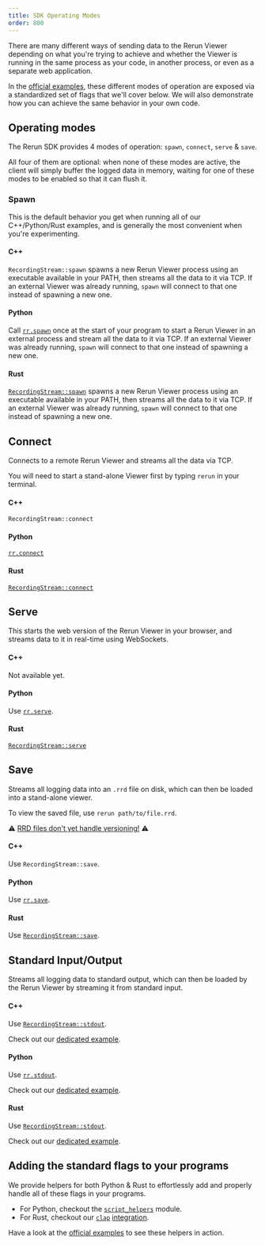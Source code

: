 ```yaml
---
title: SDK Operating Modes
order: 800
---
```


There are many different ways of sending data to the Rerun Viewer depending on what you're trying to achieve and whether the Viewer is running in the same process as your code, in another process, or even as a separate web application.

In the [official examples](/examples), these different modes of operation are exposed via a standardized set of flags that we'll cover below.
We will also demonstrate how you can achieve the same behavior in your own code.

## Operating modes

The Rerun SDK provides 4 modes of operation: `spawn`, `connect`, `serve` & `save`.

All four of them are optional: when none of these modes are active, the client will simply buffer the logged data in memory, waiting for one of these modes to be enabled so that it can flush it.

### Spawn

This is the default behavior you get when running all of our C++/Python/Rust examples, and is generally the most convenient when you're experimenting.

#### C++
`RecordingStream::spawn` spawns a new Rerun Viewer process using an executable available in your PATH, then streams all the data to it via TCP. If an external Viewer was already running, `spawn` will connect to that one instead of spawning a new one.

#### Python
Call [`rr.spawn`](https://ref.rerun.io/docs/python/stable/common/initialization_functions/#rerun.spawn) once at the start of your program to start a Rerun Viewer in an external process and stream all the data to it via TCP. If an external Viewer was already running, `spawn` will connect to that one instead of spawning a new one.

#### Rust
[`RecordingStream::spawn`](https://docs.rs/rerun/latest/rerun/struct.RecordingStream.html#method.spawn) spawns a new Rerun Viewer process using an executable available in your PATH, then streams all the data to it via TCP. If an external Viewer was already running, `spawn` will connect to that one instead of spawning a new one.


## Connect

Connects to a remote Rerun Viewer and streams all the data via TCP.

You will need to start a stand-alone Viewer first by typing `rerun` in your terminal.

#### C++
`RecordingStream::connect`

#### Python
[`rr.connect`](https://ref.rerun.io/docs/python/stable/common/initialization_functions/#rerun.connect)

#### Rust
[`RecordingStream::connect`](https://docs.rs/rerun/latest/rerun/struct.RecordingStream.html#method.connect)


## Serve

This starts the web version of the Rerun Viewer in your browser, and streams data to it in real-time using WebSockets.

#### C++
Not available yet.

#### Python
Use [`rr.serve`](https://ref.rerun.io/docs/python/stable/common/initialization_functions/#rerun.serve).

#### Rust
[`RecordingStream::serve`](https://docs.rs/rerun/latest/rerun/struct.RecordingStream.html#method.serve)


## Save

Streams all logging data into an `.rrd` file on disk, which can then be loaded into a stand-alone viewer.

To view the saved file, use `rerun path/to/file.rrd`.

⚠️  [RRD files don't yet handle versioning!](https://github.com/rerun-io/rerun/issues/873) ⚠️

#### C++
Use `RecordingStream::save`.

#### Python
Use [`rr.save`](https://ref.rerun.io/docs/python/stable/common/initialization_functions/#rerun.save).

#### Rust
Use [`RecordingStream::save`](https://docs.rs/rerun/latest/rerun/struct.RecordingStream.html#method.save).


## Standard Input/Output

Streams all logging data to standard output, which can then be loaded by the Rerun Viewer by streaming it from standard input.

#### C++

Use [`RecordingStream::stdout`](https://ref.rerun.io/docs/cpp/stable/classrerun_1_1RecordingStream.html).

Check out our [dedicated example](https://github.com/rerun-io/rerun/tree/latest/examples/cpp/stdio/main.cpp).

#### Python

Use [`rr.stdout`](https://ref.rerun.io/docs/python/stable/common/initialization_functions/#rerun.stdout).

Check out our [dedicated example](https://github.com/rerun-io/rerun/tree/latest/examples/python/stdio/main.py).

#### Rust

Use [`RecordingStream::stdout`](https://docs.rs/rerun/latest/rerun/struct.RecordingStream.html#method.stdout).

Check out our [dedicated example](https://github.com/rerun-io/rerun/tree/latest/examples/rust/stdio/src/main.rs).


## Adding the standard flags to your programs

We provide helpers for both Python & Rust to effortlessly add and properly handle all of these flags in your programs.

- For Python, checkout the [`script_helpers`](https://ref.rerun.io/docs/python/stable/common/script_helpers/) module.
- For Rust, checkout our [`clap`]() [integration](https://docs.rs/rerun/latest/rerun/clap/index.html).

Have a look at the [official examples](/examples) to see these helpers in action.

